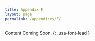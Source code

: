 ```yaml
---
title: Appendix F
layout: page
permalink: /appendices/F/
---
```


Content Coming Soon.
{: .usa-font-lead }
